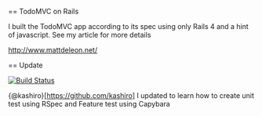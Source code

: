 == TodoMVC on Rails

I built the TodoMVC app according to its spec using only Rails 4 and a hint of javascript. See my article for more details

http://www.mattdeleon.net/

== Update

[![Build Status](https://travis-ci.org/kashiro/todomvc_on_rails_with_test.svg?branch=master)](https://travis-ci.org/kashiro/todomvc_on_rails_with_test)

{@kashiro}[https://github.com/kashiro]
I updated to learn how to create unit test using RSpec and Feature test using Capybara
